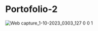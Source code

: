 # Portofolio-2
![Web capture_1-10-2023_0303_127 0 0 1](https://github.com/Abir-121/Portofolio-2/assets/142864306/7bdacf93-d880-4b78-b073-763082643b9b)
